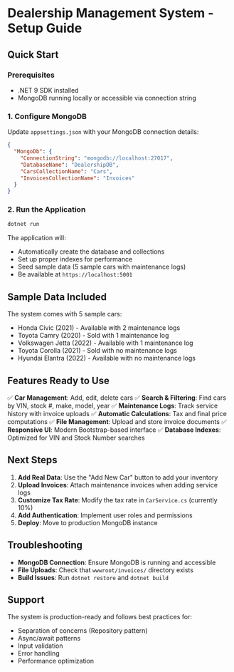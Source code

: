 # Dealership Management System - Setup Guide

## Quick Start

### Prerequisites
- .NET 9 SDK installed
- MongoDB running locally or accessible via connection string

### 1. Configure MongoDB
Update `appsettings.json` with your MongoDB connection details:

```json
{
  "MongoDb": {
    "ConnectionString": "mongodb://localhost:27017",
    "DatabaseName": "DealershipDB",
    "CarsCollectionName": "Cars",
    "InvoicesCollectionName": "Invoices"
  }
}
```

### 2. Run the Application
```bash
dotnet run
```

The application will:
- Automatically create the database and collections
- Set up proper indexes for performance
- Seed sample data (5 sample cars with maintenance logs)
- Be available at `https://localhost:5001`

## Sample Data Included

The system comes with 5 sample cars:
- Honda Civic (2021) - Available with 2 maintenance logs
- Toyota Camry (2020) - Sold with 1 maintenance log
- Volkswagen Jetta (2022) - Available with 1 maintenance log
- Toyota Corolla (2021) - Sold with no maintenance logs
- Hyundai Elantra (2022) - Available with no maintenance logs

## Features Ready to Use

✅ **Car Management**: Add, edit, delete cars
✅ **Search & Filtering**: Find cars by VIN, stock #, make, model, year
✅ **Maintenance Logs**: Track service history with invoice uploads
✅ **Automatic Calculations**: Tax and final price computations
✅ **File Management**: Upload and store invoice documents
✅ **Responsive UI**: Modern Bootstrap-based interface
✅ **Database Indexes**: Optimized for VIN and Stock Number searches

## Next Steps

1. **Add Real Data**: Use the "Add New Car" button to add your inventory
2. **Upload Invoices**: Attach maintenance invoices when adding service logs
3. **Customize Tax Rate**: Modify the tax rate in `CarService.cs` (currently 10%)
4. **Add Authentication**: Implement user roles and permissions
5. **Deploy**: Move to production MongoDB instance

## Troubleshooting

- **MongoDB Connection**: Ensure MongoDB is running and accessible
- **File Uploads**: Check that `wwwroot/invoices/` directory exists
- **Build Issues**: Run `dotnet restore` and `dotnet build`

## Support

The system is production-ready and follows best practices for:
- Separation of concerns (Repository pattern)
- Async/await patterns
- Input validation
- Error handling
- Performance optimization
